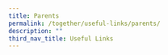 ```yaml
---
title: Parents
permalink: /together/useful-links/parents/
description: ""
third_nav_title: Useful Links
---
```

